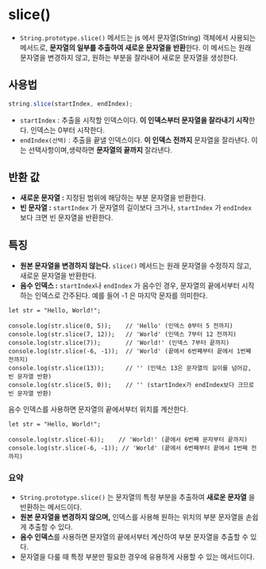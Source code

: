 slice()
===
- `String.prototype.slice()` 메서드는 js 에서 문자열(String) 객체에서 사용되는 메서드로, **문자열의 일부를 추출하여 새로운 문자열을 반환**한다. 이 메서드는 원래 문자열을 변경하지 않고, 원하는 부분을 잘라내어 새로운 문자열을 생성한다.

## 사용법
```js
string.slice(startIndex, endIndex);
```
- `startIndex` : 추출을 시작할 인덱스이다. **이 인덱스부터 문자열을 잘라내기 시작**한다. 인덱스는 0부터 시작한다.
- `endIndex(선택)` : 추출을 끝낼 인덱스이다. **이 인덱스 전까지** 문자열을 잘라낸다. 이는 선택사항이며,생략하면 **문자열의 끝까지** 잘라낸다. 

## 반환 값
- **새로운 문자열 :** 지정된 범위에 해당하는 부분 문자열을 반환한다. 
- **빈 문자열 :** `startIndex` 가 문자열의 길이보다 크거나, `startIndex` 가 `endIndex` 보다 크면 빈 문자열을 반환한다.

## 특징
- **원본 문자열을 변경하지 않는다.** `slice()` 메서드는 원래 문자열을 수정하지 않고, 새로운 문자열을 반환한다.
- **음수 인덱스 :** `startIndex`나 `endIndex` 가 음수인 경우, 문자열의 끝에서부터 시작하는 인덱스로 간주된다. 예를 들어 -1 은 마지막 문자를 의미한다.

```
let str = "Hello, World!";

console.log(str.slice(0, 5));    // 'Hello' (인덱스 0부터 5 전까지)
console.log(str.slice(7, 12));   // 'World' (인덱스 7부터 12 전까지)
console.log(str.slice(7));       // 'World!' (인덱스 7부터 끝까지)
console.log(str.slice(-6, -1));  // 'World' (끝에서 6번째부터 끝에서 1번째 전까지)
console.log(str.slice(13));      // '' (인덱스 13은 문자열의 길이를 넘어감, 빈 문자열 반환)
console.log(str.slice(5, 0));    // '' (startIndex가 endIndex보다 크므로 빈 문자열 반환)

```
음수 인덱스를 사용하면 문자열의 끝에서부터 위치를 계산한다.
```
let str = "Hello, World!";

console.log(str.slice(-6));    // 'World!' (끝에서 6번째 문자부터 끝까지)
console.log(str.slice(-6, -1)); // 'World' (끝에서 6번째부터 끝에서 1번째 전까지)
```

### 요약
- `String.prototype.slice()` 는 문자열의 특정 부분을 추출하여 **새로운 문자열** 을 반환하는 메서드이다.
- **원본 문자열을 변경하지 않으며,** 인덱스를 사용해 원하는 위치의 부분 문자열을 손쉽게 추출할 수 있다.
- **음수 인덱스**를 사용하면 문자열의 끝에서부터 계산하여 부분 문자열을 추출할 수 있다.
- 문자열을 다룰 때 특정 부분만 필요한 경우에 유용하게 사용할 수 있는 메서드이다.
